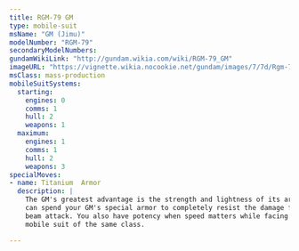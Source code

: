 ```yaml
---
title: RGM-79 GM
type: mobile-suit
msName: "GM (Jimu)"
modelNumber: "RGM-79"
secondaryModelNumbers:
gundamWikiLink: "http://gundam.wikia.com/wiki/RGM-79_GM"
imageURL: "https://vignette.wikia.nocookie.net/gundam/images/7/7d/Rgm-79.jpg"
msClass: mass-production
mobileSuitSystems:
  starting:
    engines: 0
    comms: 1
    hull: 2
    weapons: 1
  maximum:
    engines: 1
    comms: 1
    hull: 2
    weapons: 3
specialMoves:
- name: Titanium  Armor
  description: |
    The GM's greatest advantage is the strength and lightness of its armor. You
    can spend your GM's special armor to completely resist the damage from a
    beam attack. You also have potency when speed matters while facing another
    mobile suit of the same class.

---
```


